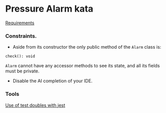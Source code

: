 # Pressure Alarm kata

[Requirements](https://gist.github.com/trikitrok/e0dccffff284511e736a53a59d853e31)

### Constraints.

- Aside from its constructor the only public method of the `Alarm` class is:

`check(): void`

`Alarm` cannot have any accessor methods to see its state, and all its fields must be private.

- Disable the AI completion of your IDE.


### Tools

[Use of test doubles with jest](https://gist.github.com/trikitrok/c35768c3f67e10f4f0c6ecb0320e64d7)
